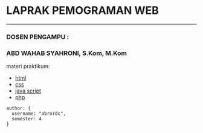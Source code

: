 # LAPRAK PEMOGRAMAN WEB 
<hr/>

### DOSEN PENGAMPU : 
### ABD WAHAB SYAHRONI, S.Kom, M.Kom

materi praktikum:

* [html](https://github.com/abrordc/laprak-pemogramanweb/tree/main/HTML-pemogramanweb)
* [css](https://github.com/abrordc/laprak-pemogramanweb/tree/main/CSS-pemogramanweb)
* [java script](https://github.com/abrordc/laprak-pemogramanweb/tree/main/JS-pemogramanweb)
* [php](https://github.com/abrordc/laprak-pemogramanweb/tree/main/PHP-pemogramanweb) 




```
author: {
  username: "abrordc", 
  semester: 4
}
```
